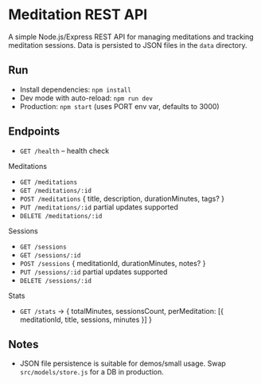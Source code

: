 # Meditation REST API

A simple Node.js/Express REST API for managing meditations and tracking meditation sessions. Data is persisted to JSON files in the `data` directory.

## Run

- Install dependencies: `npm install`
- Dev mode with auto-reload: `npm run dev`
- Production: `npm start` (uses PORT env var, defaults to 3000)

## Endpoints

- `GET /health` – health check

Meditations
- `GET /meditations`
- `GET /meditations/:id`
- `POST /meditations` { title, description, durationMinutes, tags? }
- `PUT /meditations/:id` partial updates supported
- `DELETE /meditations/:id`

Sessions
- `GET /sessions`
- `GET /sessions/:id`
- `POST /sessions` { meditationId, durationMinutes, notes? }
- `PUT /sessions/:id` partial updates supported
- `DELETE /sessions/:id`

Stats
- `GET /stats` → { totalMinutes, sessionsCount, perMeditation: [{ meditationId, title, sessions, minutes }] }

## Notes
- JSON file persistence is suitable for demos/small usage. Swap `src/models/store.js` for a DB in production.
